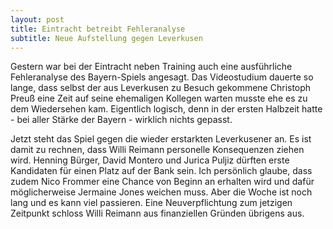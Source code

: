 ```yaml
---
layout: post
title: Eintracht betreibt Fehleranalyse
subtitle: Neue Aufstellung gegen Leverkusen
---
```


Gestern war bei der Eintracht neben Training auch eine ausführliche Fehleranalyse des Bayern-Spiels angesagt. Das Videostudium dauerte so lange, dass selbst der aus Leverkusen zu Besuch gekommene Christoph Preuß eine Zeit auf seine ehemaligen Kollegen warten musste ehe es zu dem Wiedersehen kam. Eigentlich logisch, denn in der ersten Halbzeit hatte - bei aller Stärke der Bayern - wirklich nichts gepasst. 

Jetzt steht das Spiel gegen die wieder erstarkten Leverkusener an. Es ist damit zu rechnen, dass Willi Reimann personelle Konsequenzen ziehen wird. Henning Bürger, David Montero und Jurica Puljiz dürften erste Kandidaten für einen Platz auf der Bank sein. Ich persönlich glaube, dass zudem Nico Frommer eine Chance von Beginn an erhalten wird und dafür möglicherweise Jermaine Jones weichen muss. Aber die Woche ist noch lang und es kann viel passieren. Eine Neuverpflichtung zum jetzigen Zeitpunkt schloss Willi Reimann aus finanziellen Gründen übrigens aus.
